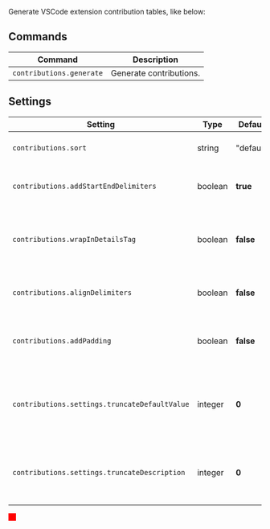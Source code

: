 Generate VSCode extension contribution tables, like below:

## Commands

|Command|Description|
|-|-|
|`contributions.generate`|Generate contributions.|

## Settings

|Setting|Type|Default|Description|
|-|-|-|-|
|`contributions.sort`|string|"default"|How to sort items in a table.|
|`contributions.addStartEndDelimiters`|boolean|**true**|Add start and end delimiters to the table.|
|`contributions.wrapInDetailsTag`|boolean|**false**|Warp tables in <details>Collapsed</details> tag to look collapsed by default.|
|`contributions.alignDelimiters`|boolean|**false**|Make pretty table. (Not pretty if the table is big)|
|`contributions.addPadding`|boolean|**false**|Add whitespaces between delimiters and content.|
|`contributions.settings.truncateDefaultValue`|integer|**0**|Truncate default value if it's bigger than this setting. (0 to disable).|
|`contributions.settings.truncateDescription`|integer|**0**|Truncate description if it's bigger than this setting. (0 to disable).|

<span style="width:15px;height:15px;display:inline-block;background-color:#ff0000"></span>
